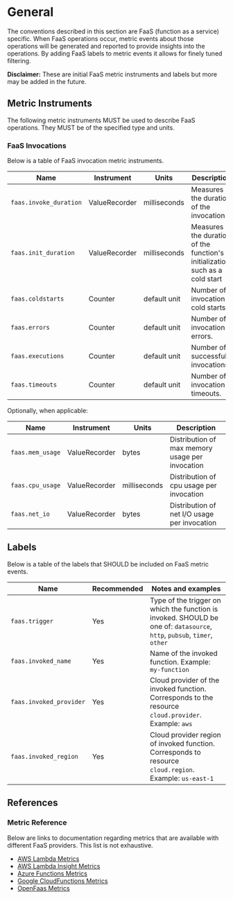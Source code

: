 # General

The conventions described in this section are FaaS (function as a service) specific. When FaaS operations occur,
metric events about those operations will be generated and reported to provide insights into the
operations. By adding FaaS labels to metric events it allows for finely tuned filtering.

**Disclaimer:** These are initial FaaS metric instruments and labels but more may be added in the future.

## Metric Instruments

The following metric instruments MUST be used to describe FaaS operations. They MUST be of the specified
type and units.

### FaaS Invocations

Below is a table of FaaS invocation metric instruments.

| Name | Instrument | Units | Description |
|------|------------|----|-------------|
| `faas.invoke_duration` | ValueRecorder | milliseconds | Measures the duration of the invocation |
| `faas.init_duration` | ValueRecorder | milliseconds | Measures the duration of the function's initialization, such as a cold start |
| `faas.coldstarts` | Counter | default unit | Number of invocation cold starts. |
| `faas.errors` | Counter | default unit | Number of invocation errors. |
| `faas.executions` | Counter | default unit  | Number of successful invocations. |
| `faas.timeouts` | Counter | default unit | Number of invocation timeouts. |

Optionally, when applicable:

| Name | Instrument | Units | Description |
|------|------------|----|-------------|
| `faas.mem_usage` | ValueRecorder | bytes | Distribution of max memory usage per invocation |
| `faas.cpu_usage` | ValueRecorder | milliseconds | Distribution of cpu usage per invocation |
| `faas.net_io` | ValueRecorder | bytes | Distribution of net I/O usage per invocation |

## Labels

Below is a table of the labels that SHOULD be included on FaaS metric events.

| Name | Recommended | Notes and examples |
|------|-------------|--------------------|
| `faas.trigger` | Yes | Type of the trigger on which the function is invoked. SHOULD be one of: `datasource`, `http`, `pubsub`, `timer`, `other` |
| `faas.invoked_name` | Yes | Name of the invoked function. Example: `my-function` |
| `faas.invoked_provider` | Yes | Cloud provider of the invoked function. Corresponds to the resource `cloud.provider`. Example: `aws` |
| `faas.invoked_region` | Yes | Cloud provider region of invoked function. Corresponds to resource `cloud.region`. Example: `us-east-1` |

## References

### Metric Reference

Below are links to documentation regarding metrics that are available with different
FaaS providers. This list is not exhaustive.

* [AWS Lambda Metrics](https://docs.aws.amazon.com/lambda/latest/dg/monitoring-metrics.html)
* [AWS Lambda Insight Metrics](https://docs.aws.amazon.com/AmazonCloudWatch/latest/monitoring/Lambda-Insights-metrics.html)
* [Azure Functions Metrics](https://docs.microsoft.com/en-us/azure/azure-monitor/platform/metrics-supported)
* [Google CloudFunctions Metrics](https://cloud.google.com/monitoring/api/metrics_gcp#gcp-cloudfunctions)
* [OpenFaas Metrics](https://docs.openfaas.com/architecture/metrics/)

